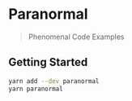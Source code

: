 # Paranormal

> Phenomenal Code Examples

## Getting Started

```sh
yarn add --dev paranormal
yarn paranormal
```
